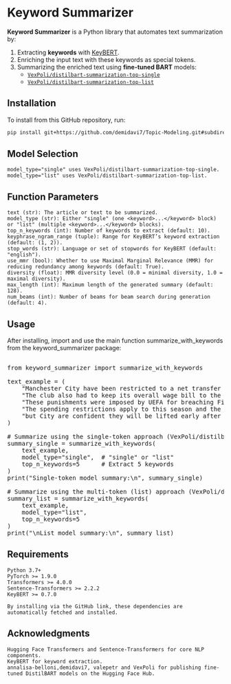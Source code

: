 # Keyword Summarizer

**Keyword Summarizer** is a Python library that automates text summarization by:
1. Extracting **keywords** with [KeyBERT](https://github.com/MaartenGr/KeyBERT).
2. Enriching the input text with these keywords as special tokens.
3. Summarizing the enriched text using **fine-tuned BART** models:
   - [`VexPoli/distilbart-summarization-top-single`](https://huggingface.co/VexPoli/distilbart-summarization-top-single)  
   - [`VexPoli/distilbart-summarization-top-list`](https://huggingface.co/VexPoli/distilbart-summarization-top-list)

## Installation

To install from this GitHub repository, run:

```bash
pip install git+https://github.com/demidavi7/Topic-Modeling.git#subdirectory=summarizer_pipeline
```

## Model Selection

    model_type="single" uses VexPoli/distilbart-summarization-top-single.
    model_type="list" uses VexPoli/distilbart-summarization-top-list.

## Function Parameters

    text (str): The article or text to be summarized.
    model_type (str): Either "single" (one <keyword>...</keyword> block) or "list" (multiple <keyword>...</keyword> blocks).
    top_n_keywords (int): Number of keywords to extract (default: 10).
    keyphrase_ngram_range (tuple): Range for KeyBERT’s keyword extraction (default: (1, 2)).
    stop_words (str): Language or set of stopwords for KeyBERT (default: "english").
    use_mmr (bool): Whether to use Maximal Marginal Relevance (MMR) for reducing redundancy among keywords (default: True).
    diversity (float): MMR diversity level (0.0 = minimal diversity, 1.0 = maximal diversity).
    max_length (int): Maximum length of the generated summary (default: 128).
    num_beams (int): Number of beams for beam search during generation (default: 4).
## Usage

After installing, import and use the main function summarize_with_keywords from the keyword_summarizer package:


<pre>
   
from keyword_summarizer import summarize_with_keywords

text_example = (
    "Manchester City have been restricted to a net transfer spend of £49m. "
    "The club also had to keep its overall wage bill to the current level of £205m. "
    "These punishments were imposed by UEFA for breaching Financial Fair Play rules. "
    "The spending restrictions apply to this season and the next one, "
    "but City are confident they will be lifted early after their compliance."
)

# Summarize using the single-token approach (VexPoli/distilbart-summarization-top-single)
summary_single = summarize_with_keywords(
    text_example,
    model_type="single",  # "single" or "list"
    top_n_keywords=5      # Extract 5 keywords
)
print("Single-token model summary:\n", summary_single)

# Summarize using the multi-token (list) approach (VexPoli/distilbart-summarization-top-list)
summary_list = summarize_with_keywords(
    text_example,
    model_type="list",
    top_n_keywords=5
)
print("\nList model summary:\n", summary_list)
</pre>
## Requirements

    Python 3.7+
    PyTorch >= 1.9.0
    Transformers >= 4.0.0
    Sentence-Transformers >= 2.2.2
    KeyBERT >= 0.7.0
    
    By installing via the GitHub link, these dependencies are automatically fetched and installed.

## Acknowledgments

    Hugging Face Transformers and Sentence-Transformers for core NLP components.
    KeyBERT for keyword extraction.
    annalisa-belloni,demidavi7, valepetr and VexPoli for publishing fine-tuned DistilBART models on the Hugging Face Hub.
